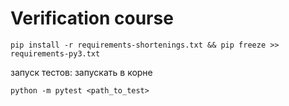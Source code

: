 Verification course
===================

```
pip install -r requirements-shortenings.txt && pip freeze >> requirements-py3.txt
```

запуск тестов:
запускать в корне
```
python -m pytest <path_to_test>
```